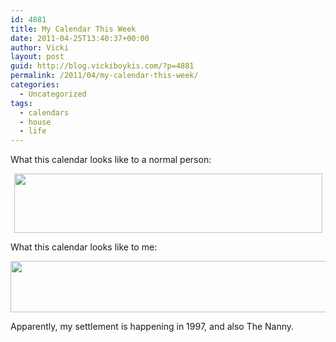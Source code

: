 ```yaml
---
id: 4881
title: My Calendar This Week
date: 2011-04-25T13:40:37+00:00
author: Vicki
layout: post
guid: http://blog.vickiboykis.com/?p=4881
permalink: /2011/04/my-calendar-this-week/
categories:
  - Uncategorized
tags:
  - calendars
  - house
  - life
---
```

What this calendar looks like to a normal person:

<p style="text-align: center;">
  <a href="http://blog.vickiboykis.com/wp-content/uploads/2011/04/Screen-shot-2011-04-25-at-1.29.46-PM.png"><img class="aligncenter size-full wp-image-4882" title="Screen shot 2011-04-25 at 1.29.46 PM" src="http://blog.vickiboykis.com/wp-content/uploads/2011/04/Screen-shot-2011-04-25-at-1.29.46-PM.png" alt="" width="493" height="95" /></a>
</p>

What this calendar looks like to me:

<p style="text-align: center;">
  <a href="http://blog.vickiboykis.com/wp-content/uploads/2011/04/Screen-shot-2011-04-25-at-1.34.09-PM.png"><img class="aligncenter size-full wp-image-4883" title="Screen shot 2011-04-25 at 1.34.09 PM" src="http://blog.vickiboykis.com/wp-content/uploads/2011/04/Screen-shot-2011-04-25-at-1.34.09-PM.png" alt="" width="511" height="82" /></a>
</p>

Apparently, my settlement is happening in 1997, and also The Nanny.